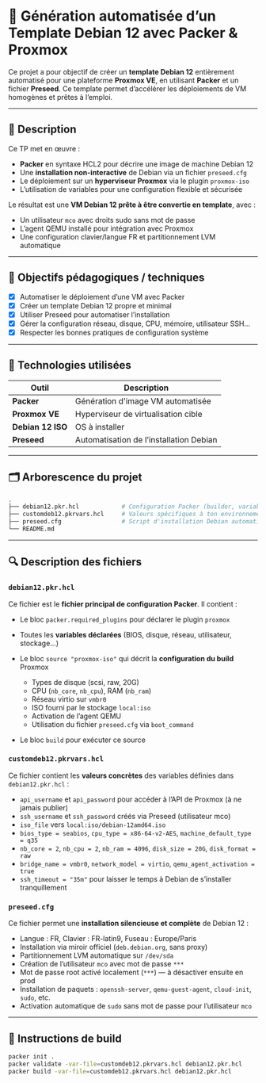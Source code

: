 # 🐧 Génération automatisée d’un Template Debian 12 avec Packer & Proxmox

Ce projet a pour objectif de créer un **template Debian 12** entièrement automatisé pour une plateforme **Proxmox VE**, en utilisant **Packer** et un fichier **Preseed**. Ce template permet d’accélérer les déploiements de VM homogènes et prêtes à l’emploi.

---

## 📝 Description

Ce TP met en œuvre :

* **Packer** en syntaxe HCL2 pour décrire une image de machine Debian 12
* Une **installation non-interactive** de Debian via un fichier `preseed.cfg`
* Le déploiement sur un **hyperviseur Proxmox** via le plugin `proxmox-iso`
* L’utilisation de variables pour une configuration flexible et sécurisée

Le résultat est une **VM Debian 12 prête à être convertie en template**, avec :

* Un utilisateur `mco` avec droits sudo sans mot de passe
* L’agent QEMU installé pour intégration avec Proxmox
* Une configuration clavier/langue FR et partitionnement LVM automatique

---

## 🎯 Objectifs pédagogiques / techniques

* [x] Automatiser le déploiement d’une VM avec Packer
* [x] Créer un template Debian 12 propre et minimal
* [x] Utiliser Preseed pour automatiser l’installation
* [x] Gérer la configuration réseau, disque, CPU, mémoire, utilisateur SSH…
* [x] Respecter les bonnes pratiques de configuration système

---

## 🧰 Technologies utilisées

| Outil             | Description                             |
| ----------------- | --------------------------------------- |
| **Packer**        | Génération d'image VM automatisée       |
| **Proxmox VE**    | Hyperviseur de virtualisation cible     |
| **Debian 12 ISO** | OS à installer                          |
| **Preseed**       | Automatisation de l’installation Debian |

---

## 🗂️ Arborescence du projet

```bash
.
├── debian12.pkr.hcl            # Configuration Packer (builder, variables, disques, réseau)
├── customdeb12.pkrvars.hcl     # Valeurs spécifiques à ton environnement Proxmox
├── preseed.cfg                 # Script d'installation Debian automatisée (langue, user, sudo, disques)
└── README.md
```

---

## 🔍 Description des fichiers

### `debian12.pkr.hcl`

Ce fichier est le **fichier principal de configuration Packer**. Il contient :

* Le bloc `packer.required_plugins` pour déclarer le plugin `proxmox`
* Toutes les **variables déclarées** (BIOS, disque, réseau, utilisateur, stockage…)
* Le bloc `source "proxmox-iso"` qui décrit la **configuration du build** Proxmox

  * Types de disque (scsi, raw, 20G)
  * CPU (`nb_core`, `nb_cpu`), RAM (`nb_ram`)
  * Réseau virtio sur `vmbr0`
  * ISO fourni par le stockage `local:iso`
  * Activation de l’agent QEMU
  * Utilisation du fichier `preseed.cfg` via `boot_command`
* Le bloc `build` pour exécuter ce source

### `customdeb12.pkrvars.hcl`

Ce fichier contient les **valeurs concrètes** des variables définies dans `debian12.pkr.hcl` :

* `api_username` et `api_password` pour accéder à l’API de Proxmox (à ne jamais publier)
* `ssh_username` et `ssh_password` créés via Preseed (utilisateur mco)
* `iso_file` vers `local:iso/debian-12amd64.iso`
* `bios_type = seabios`, `cpu_type = x86-64-v2-AES`, `machine_default_type = q35`
* `nb_core = 2`, `nb_cpu = 2`, `nb_ram = 4096`, `disk_size = 20G`, `disk_format = raw`
* `bridge_name = vmbr0`, `network_model = virtio`, `qemu_agent_activation = true`
* `ssh_timeout = "35m"` pour laisser le temps à Debian de s’installer tranquillement

### `preseed.cfg`

Ce fichier permet une **installation silencieuse et complète** de Debian 12 :

* Langue : FR, Clavier : FR-latin9, Fuseau : Europe/Paris
* Installation via miroir officiel (`deb.debian.org`, sans proxy)
* Partitionnement LVM automatique sur `/dev/sda`
* Création de l’utilisateur `mco` avec mot de passe `***`
* Mot de passe root activé localement (`***`) — à désactiver ensuite en prod
* Installation de paquets : `openssh-server`, `qemu-guest-agent`, `cloud-init`, `sudo`, etc.
* Activation automatique de `sudo` sans mot de passe pour l’utilisateur `mco`

---

## 🚀 Instructions de build

```bash
packer init .
packer validate -var-file=customdeb12.pkrvars.hcl debian12.pkr.hcl
packer build -var-file=customdeb12.pkrvars.hcl debian12.pkr.hcl
```

